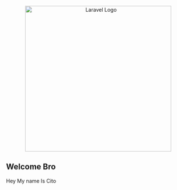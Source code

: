 

<p align="center"><a href="https://laravel.com" target="_blank"><img src="https://github.com/WeCode-Solution/Perpustakaan/blob/master/love-live-love-live-series-kousaka-honoka-hd-wallpaper-1436b264f709126d6d7c900d8aca7e7a.jpg" width="400" alt="Laravel Logo"></a></p>



## Welcome Bro

Hey My name Is Cito
